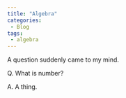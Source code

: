 ```yaml
---
title: "Algebra"
categories:
 - Blog
tags:
 - algebra
---
```


A question suddenly came to my mind.

Q. What is number?

A. A thing.